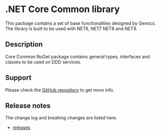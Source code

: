 # .NET Core Common library

This package contains a set of base functionalities designed by Genocs.
The library is built to be used with NET6, NET7 NET8 and NET9.


## Description

Core Common NuGet package contains general types, interfaces and classes to be used on DDD services.

## Support

Please check the [GitHub repository](https://github.com/Genocs/genocs-library) to get more info.


## Release notes

The change log and breaking changes are listed here.

- [releases](https://github.com/Genocs/genocs-library/releases)
